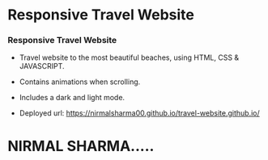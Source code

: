 # Responsive Travel Website 

###  Responsive Travel Website 

- Travel website to the most beautiful beaches, using HTML, CSS & JAVASCRIPT.
- Contains animations when scrolling.
- Includes a dark and light mode.

- Deployed url: https://nirmalsharma00.github.io/travel-website.github.io/

# NIRMAL SHARMA.....

